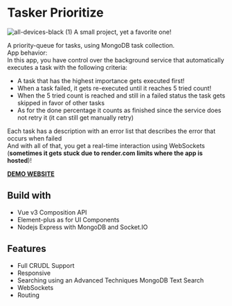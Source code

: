 # Tasker Prioritize
![all-devices-black (1)](frontend/src/assets/all-devices-black.png)
A small project, yet a favorite one!

A priority-queue for tasks, using MongoDB task collection.  
App behavior:  
In this app, you have control over the background service that automatically executes a task with the following criteria:  

- A task that has the highest importance gets executed first!
- When a task failed, it gets re-executed until it reaches 5 tried count!
- When the 5 tried count is reached and still in a failed status the task gets skipped in favor of other tasks
- As for the done percentage it counts as finished since the service does not retry it (it can still get manually retry)

Each task has a description with an error list that describes the error that occurs when failed  
And with all of that, you get a real-time interaction using WebSockets (**sometimes it gets stuck due to render.com limits where the app is hosted**)!  

**[DEMO WEBSITE](https://tasker-prioritize.onrender.com/)**

## Build with

- Vue v3 Composition API
- Element-plus as for UI Components
- Nodejs Express with MongoDB and Socket.IO

## Features

- Full CRUDL Support
- Responsive
- Searching using an Advanced Techniques MongoDB Text Search
- WebSockets
- Routing